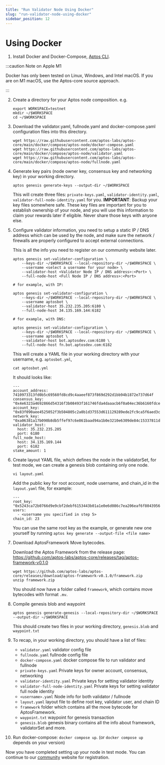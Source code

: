 ```yaml
---
title: "Run Validator Node Using Docker"
slug: "run-validator-node-using-docker"
sidebar_position: 12
---
```


# Using Docker

1. Install Docker and Docker-Compose, [Aptos CLI](https://github.com/aptos-labs/aptos-core/blob/main/crates/aptos/README.md).

:::caution Note on Apple M1

Docker has only been tested on Linux, Windows, and Intel macOS. If you are on M1 macOS, use the Aptos-core source approach.

:::

2. Create a directory for your Aptos node composition. e.g.
    ```
    export WORKSPACE=testnet
    mkdir ~/$WORKSPACE
    cd ~/$WORKSPACE
    ```

3. Download the validator.yaml, fullnode.yaml and docker-compose.yaml configuration files into this directory.
    ```
    wget https://raw.githubusercontent.com/aptos-labs/aptos-core/main/docker/compose/aptos-node/docker-compose.yaml
    wget https://raw.githubusercontent.com/aptos-labs/aptos-core/main/docker/compose/aptos-node/validator.yaml
    wget https://raw.githubusercontent.com/aptos-labs/aptos-core/main/docker/compose/aptos-node/fullnode.yaml
    ```

4. Generate key pairs (node owner key, consensus key and networking key) in your working directory.

    ```
    aptos genesis generate-keys --output-dir ~/$WORKSPACE
    ```

    This will create three files: `private-keys.yaml`, `validator-identity.yaml`, `validator-full-node-identity.yaml` for you. **IMPORTANT**: Backup your key files somewhere safe. These key files are important for you to establish ownership of your node, and you will use this information to claim your rewards later if eligible. Never share those keys with anyone else.

5. Configure validator information, you need to setup a static IP / DNS address which can be used by the node, and make sure the network / firewalls are properly configured to accept external connections. 

    This is all the info you need to register on our community website later.

    ```
    aptos genesis set-validator-configuration \
        --keys-dir ~/$WORKSPACE --local-repository-dir ~/$WORKSPACE \
        --username <select a username for your node> \
        --validator-host <Validator Node IP / DNS address>:<Port> \
        --full-node-host <Full Node IP / DNS address>:<Port>

    # for example, with IP:

    aptos genesis set-validator-configuration \
        --keys-dir ~/$WORKSPACE --local-repository-dir ~/$WORKSPACE \
        --username aptosbot \
        --validator-host 35.232.235.205:6180 \
        --full-node-host 34.135.169.144:6182

    # for example, with DNS:

    aptos genesis set-validator-configuration \
        --keys-dir ~/$WORKSPACE --local-repository-dir ~/$WORKSPACE \
        --username aptosbot \
        --validator-host bot.aptosdev.com:6180 \
        --full-node-host fn.bot.aptosdev.com:6182
    ```

    This will create a YAML file in your working directory with your username, e.g. `aptosbot.yml`, 
    
    `cat aptosbot.yml`
    
    It should looks like:
    
    ```
    ---
    account_address: 7410973313fd0b5c69560fd8cd9c4aaeef873f869d292d1bb94b1872e737d64f
    consensus_key: "0x4e6323a4692866d54316f3b08493f161746fda4daaacb6f0a04ec36b6160fdce"
    account_key: "0x83f090aee4525052f3b504805c2a0b1d37553d611129289ede2fc9ca5f6aed3c"
    network_key: "0xa06381a17b090b8db5ffef97c6e861baad94a1b0e3210e6309de84c15337811d"
    validator_host:
      host: 35.232.235.205
      port: 6180
    full_node_host:
      host: 34.135.169.144
      port: 6182
    stake_amount: 1
    ```

6. Create layout YAML file, which defines the node in the validatorSet, for test mode, we can create a genesis blob containing only one node.

    ```
    vi layout.yaml
    ```

    Add the public key for root account, node username, and chain_id in the `layout.yaml` file, for example:

    ```
    ---
    root_key: "0x5243ca72b0766d9e9cbf2debf6153443b01a1e0e6d086c7ea206eaf6f8043956"
    users:
      - <username you specified in step 5>
    chain_id: 23
    ```

    You can use the same root key as the example, or generate new one yourself by running `aptos key generate --output-file <file name>`

7. Download AptosFramework Move bytecodes.

    Download the Aptos Framework from the release page: https://github.com/aptos-labs/aptos-core/releases/tag/aptos-framework-v0.1.0

    ```
    wget https://github.com/aptos-labs/aptos-core/releases/download/aptos-framework-v0.1.0/framework.zip
    unzip framework.zip
    ```

    You should now have a folder called `framework`, which contains move bytecodes with format `.mv`.

8. Compile genesis blob and waypoint

    ```
    aptos genesis generate-genesis --local-repository-dir ~/$WORKSPACE --output-dir ~/$WORKSPACE
    ```

    This should create two files in your working directory, `genesis.blob` and `waypoint.txt`

9. To recap, in your working directory, you should have a list of files:
    - `validator.yaml` validator config file
    - `fullnode.yaml` fullnode config file
    - `docker-compose.yaml` docker compose file to run validator and fullnode
    - `private-keys.yaml` Private keys for owner account, consensus, networking
    - `validator-identity.yaml` Private keys for setting validator identity
    - `validator-full-node-identity.yaml` Private keys for setting validator full node identity
    - `<username>.yaml` Node info for both validator / fullnode
    - `layout.yaml` layout file to define root key, validator user, and chain ID
    - `framework` folder which contains all the move bytecode for AptosFramework.
    - `waypoint.txt` waypoint for genesis transaction
    - `genesis.blob` genesis binary contains all the info about framework, validatorSet and more.

10. Run docker-compose: `docker compose up`. (or `docker compose up` depends on your version)

Now you have completed setting up your node in test mode. You can continue to our [community](https://community.aptoslabs.com/) website for registration.
